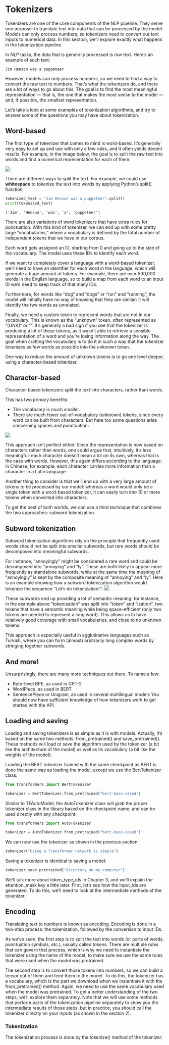 # Tokenizers


Tokenizers are one of the core components of the NLP pipeline. They serve one purpose: to translate text into data that can be processed by the model. 
Models can only process numbers, so tokenizers need to convert our text inputs to numerical data. In this section, we’ll explore exactly what happens in the tokenization pipeline.

In NLP tasks, the data that is generally processed is raw text. Here’s an example of such text:

```
Jim Henson was a puppeteer
```


However, models can only process numbers, so we need to find a way to convert the raw text to numbers. That’s what the tokenizers do, and there are a lot of ways to go about this. 
The goal is to find the most meaningful representation — that is, the one that makes the most sense to the model — and, if possible, the smallest representation.

Let’s take a look at some examples of tokenization algorithms, and try to answer some of the questions you may have about tokenization.

## Word-based

The first type of tokenizer that comes to mind is word-based. It’s generally very easy to set up and use with only a few rules, and it often yields decent results. 
For example, in the image below, the goal is to split the raw text into words and find a numerical representation for each of them:

![](https://huggingface.co/datasets/huggingface-course/documentation-images/resolve/main/en/chapter2/word_based_tokenization.svg)

There are different ways to split the text. For example, we could use **whitespace** to tokenize the text into words by applying Python’s split() function:

```python
tokenized_text = "Jim Henson was a puppeteer".split()
print(tokenized_text)
```
```
['Jim', 'Henson', 'was', 'a', 'puppeteer']
```

There are also variations of word tokenizers that have extra rules for punctuation. 
With this kind of tokenizer, we can end up with some pretty large “vocabularies,” where a vocabulary is defined by the total number of independent tokens that we have in our corpus.

Each word gets assigned an ID, starting from 0 and going up to the size of the vocabulary. The model uses these IDs to identify each word.

If we want to completely cover a language with a word-based tokenizer, we’ll need to have an identifier for each word in the language, which will generate a huge amount of tokens. 
For example, there are over 500,000 words in the English language, so to build a map from each word to an input ID we’d need to keep track of that many IDs.

Furthermore, for words like “dog” and “dogs” or “run” and “running”, the model will initially have no way of knowing that they are similar: it will identify the two words as unrelated. 

Finally, we need a custom token to represent words that are not in our vocabulary. This is known as the “unknown” token, often represented as ”[UNK]” or ”<unk>”. 
It’s generally a bad sign if you see that the tokenizer is producing a lot of these tokens, as it wasn’t able to retrieve a sensible representation of a word and you’re losing information along the way. 
The goal when crafting the vocabulary is to do it in such a way that the tokenizer tokenizes as few words as possible into the unknown token.

One way to reduce the amount of unknown tokens is to go one level deeper, using a character-based tokenizer.

## Character-based
Character-based tokenizers split the text into characters, rather than words. 

This has two primary benefits:
- The vocabulary is much smaller.
- There are much fewer out-of-vocabulary (unknown) tokens, since every word can be built from characters.
But here too some questions arise concerning spaces and punctuation:

![](https://huggingface.co/datasets/huggingface-course/documentation-images/resolve/main/en/chapter2/character_based_tokenization.svg)


This approach isn’t perfect either. Since the representation is now based on characters rather than words, one could argue that, intuitively, it’s less meaningful: each character doesn’t mean a lot on its own, whereas that is the case with words. However, this again differs according to the language; in Chinese, for example, each character carries more information than a character in a Latin language.

Another thing to consider is that we’ll end up with a very large amount of tokens to be processed by our model: whereas a word would only be a single token with a word-based tokenizer, it can easily turn into 10 or more tokens when converted into characters.

To get the best of both worlds, we can use a third technique that combines the two approaches: subword tokenization.

## Subword tokenization

Subword tokenization algorithms rely on the principle that frequently used words should not be split into smaller subwords, but rare words should be decomposed into meaningful subwords.

For instance, “annoyingly” might be considered a rare word and could be decomposed into “annoying” and “ly”. 
These are both likely to appear more frequently as standalone subwords, while at the same time the meaning of “annoyingly” is kept by the composite meaning of “annoying” and “ly”.
Here is an example showing how a subword tokenization algorithm would tokenize the sequence “Let’s do tokenization!“:
![](https://huggingface.co/datasets/huggingface-course/documentation-images/resolve/main/en/chapter2/bpe_subword.svg)

These subwords end up providing a lot of semantic meaning: for instance, in the example above “tokenization” was split into “token” and “ization”, two tokens that have a semantic meaning while being space-efficient (only two tokens are needed to represent a long word). 
This allows us to have relatively good coverage with small vocabularies, and close to no unknown tokens.

This approach is especially useful in agglutinative languages such as Turkish, where you can form (almost) arbitrarily long complex words by stringing together subwords.

## And more!
Unsurprisingly, there are many more techniques out there. To name a few:

- Byte-level BPE, as used in GPT-2
- WordPiece, as used in BERT
- SentencePiece or Unigram, as used in several multilingual models
You should now have sufficient knowledge of how tokenizers work to get started with the API.

## Loading and saving

Loading and saving tokenizers is as simple as it is with models. Actually, it’s based on the same two methods: from_pretrained() and save_pretrained(). These methods will load or save the algorithm used by the tokenizer (a bit like the architecture of the model) as well as its vocabulary (a bit like the weights of the model).

Loading the BERT tokenizer trained with the same checkpoint as BERT is done the same way as loading the model, except we use the BertTokenizer class:

```python
from transformers import BertTokenizer

tokenizer = BertTokenizer.from_pretrained("bert-base-cased")
```

Similar to TFAutoModel, the AutoTokenizer class will grab the proper tokenizer class in the library based on the checkpoint name, and can be used directly with any checkpoint:

```python
from transformers import AutoTokenizer

tokenizer = AutoTokenizer.from_pretrained("bert-base-cased")
```
We can now use the tokenizer as shown in the previous section:
```python
tokenizer("Using a Transformer network is simple")
```

Saving a tokenizer is identical to saving a model:
```python
tokenizer.save_pretrained("directory_on_my_computer")
```

We’ll talk more about token_type_ids in Chapter 3, and we’ll explain the attention_mask key a little later. First, let’s see how the input_ids are generated. To do this, we’ll need to look at the intermediate methods of the tokenizer.

## Encoding
Translating text to numbers is known as encoding. Encoding is done in a two-step process: the tokenization, followed by the conversion to input IDs.

As we’ve seen, the first step is to split the text into words (or parts of words, punctuation symbols, etc.), usually called tokens. There are multiple rules that can govern that process, which is why we need to instantiate the tokenizer using the name of the model, to make sure we use the same rules that were used when the model was pretrained.

The second step is to convert those tokens into numbers, so we can build a tensor out of them and feed them to the model. To do this, the tokenizer has a vocabulary, which is the part we download when we instantiate it with the from_pretrained() method. Again, we need to use the same vocabulary used when the model was pretrained.
To get a better understanding of the two steps, we’ll explore them separately. Note that we will use some methods that perform parts of the tokenization pipeline separately to show you the intermediate results of those steps, but in practice, you should call the tokenizer directly on your inputs (as shown in the section 2).

### Tokenization
The tokenization process is done by the tokenize() method of the tokenizer:
```python

```
